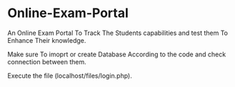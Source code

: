# Online-Exam-Portal
An Online Exam Portal  To Track The Students capabilities and test them To Enhance Their knowledge.

Make sure To imoprt or create Database According to the code and check connection between them.

Execute the file (localhost/files/login.php).

